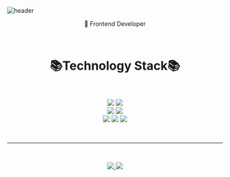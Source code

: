 
![header](https://capsule-render.vercel.app/api?type=wave&color=auto&height=300&section=header&text=kimnamsun();&fontSize=90)
<br>
<p align='center'>
🌱 Frontend Developer
</p>
<br>
<h1 align='center'>
 📚Technology Stack📚 
</h1>
<br>
<p align='center'>
    <img src="https://img.shields.io/badge/-Javascript-yellow"/> <img src="https://shields.io/badge/-HTML/CSS-ff69b4"/>
 <br>
 <img src="https://img.shields.io/badge/-JAVA-red"/> <img src="https://img.shields.io/badge/-Spring-brightgreen"/>
<!--  <img src="https://img.shields.io/badge/-React-3CAEA3"/> -->
    <br>
     <img src="https://img.shields.io/badge/-Oracle-327da8"/> <img src="https://img.shields.io/badge/-MySql-006F8C"/> 
    <img src="https://img.shields.io/badge/-Git-black"/>
</p>
<br>
<hr>
<br>
<p align='center'>
  <a href="https://velog.io/@nsunny0908">
    <img src="https://img.shields.io/badge/Tech%20Blog-11B48A?style=flat-square&logo=Vimeo&logoColor=white"/>
  </a>
  <a href="http://kimnamsun.github.io/">
    <img src="https://img.shields.io/badge/GitHub%20Blog-181717?style=flat-square&logo=GitHub&logoColor=white"/>
  </a>
<!--   <a href="https://www.notion.so/namsun-Kim-3e32988d63aa4845b131edb4fd522b6a">
    <img src="https://img.shields.io/badge/portfolio-6E519D?style=flat-square&logo=Notion&logoColor=white"/>
  </a> -->
</p>

